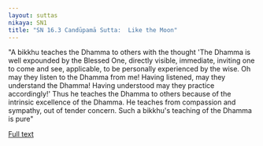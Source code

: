 ```yaml
---
layout: suttas
nikaya: SN1
title: "SN 16.3 Candūpamā Sutta:  Like the Moon"
---
```


"A bikkhu teaches the Dhamma to others with the thought 'The Dhamma is well expounded by the Blessed One, directly visible, immediate, inviting one to come and see, applicable, to be personally experienced by the wise. Oh may they listen to the Dhamma from me! Having listened, may they understand the Dhamma! Having understood may they practice accordingly!' Thus he teaches the Dhamma to others because of the intrinsic excellence of the Dhamma. He teaches from compassion and sympathy, out of tender concern. Such a bikkhu's teaching of the Dhamma is pure"

[Full text](http://www.suttas.com/chapter-5-kassapa-samyutta-with-kassapa.html)
